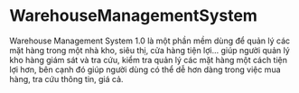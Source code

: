 # WarehouseManagementSystem
Warehouse Management System 1.0 là một phần mềm dùng để quản lý các mặt hàng trong một nhà kho, siêu thị, cửa hàng tiện lợi... giúp người quản lý kho hàng giám sát và tra cứu, kiểm tra quản lý các mặt hàng một cách tiện lợi hơn, bên cạnh đó giúp người dùng có thể dễ hơn dàng trong việc mua hàng, tra cứu thông tin, giá cả.
